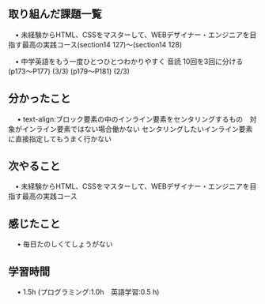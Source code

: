 ## 取り組んだ課題一覧
           
 　• 未経験からHTML、CSSをマスターして、WEBデザイナー・エンジニアを目指す最高の実践コース(section14 127)〜(section14 128) 

 　• 中学英語をもう一度ひとつひとつわかりやすく 音読 10回を3回に分ける      (p173〜P177)  (3/3) (p179〜P181)  (2/3)

## 分かったこと

　 • text-align:ブロック要素の中のインライン要素をセンタリングするもの　対象がインライン要素ではない場合働かない センタリングしたいインライン要素に直接指定してもうまく行かない

## 次やること　
           
 　• 未経験からHTML、CSSをマスターして、WEBデザイナー・エンジニアを目指す最高の実践コース

## 感じたこと

　 • 毎日たのしくてしょうがない

## 学習時間

　 • 1.5h (プログラミング:1.0h　英語学習:0.5 h)